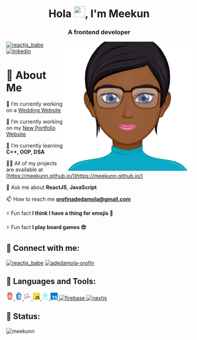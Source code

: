 <h1 align="center">Hola <img src="https://media.giphy.com/media/hvRJCLFzcasrR4ia7z/giphy.gif" width="30px" height="30px2" />, I'm Meekun</h1>
<h3 align="center">A frontend developer</h3>
<img align='right' alt='avatar' width='350' src='./Cartoonify.png'>

<p align="left"> 
  <a href="https://twitter.com/reactjs_babe" target="blank">
    <img src="https://img.shields.io/twitter/follow/reactjs_babe?logo=twitter&style=for-the-badge" alt="reactjs_babe" />
  </a>
  <a href="https://www.linkedin.com/in/adedamola-orofin/" target="blank">
    <img src="https://img.shields.io/badge/LinkedIn--_.svg?style=social&logo=linkedin" alt="linkedin" height='28px'  />
  </a>
</p>

# 🧐 About Me

🔭 I’m currently working on a [Wedding Website](https://github.com/Meekunn/weddingsite)

🔭 I’m currently working on my [New Portfolio Website](https://github.com/Meekunn/Portfolio_website2)

<!--🔭 I’m currently working with a team on [THS-Project](https://github.com/Meekunn/toweringheights-frontend) 🧠 -->

<!--🌱 I’m improving my skills on **ReactJS, NextJS, TypeScript, Vue.js**-->

🌱 I’m currently learning **C++, OOP, DSA**

👨‍💻 All of my projects are available at [https://meekunn.github.io/](https://meekunn.github.io/)

💬 Ask me about **ReactJS**, **JavaScript**

📫 How to reach me **orofinadedamola@gmail.com**

<!--💞️ I’m open to collaboration -->

⚡ Fun fact **I think I have a thing for emojis 👀**

⚡ Fun fact **I play board games 😎**

<!--🔥 Open-source contribution 🏹

🔥 Completed Hacktoberfest:

[![@meekunn's Holopin board](https://holopin.me/meekunn)](https://holopin.io/@meekunn) -->

## 🔗 Connect with me:

<p align="left">
<a href="https://twitter.com/reactjs_babe" target="blank"><img align="center" src="https://raw.githubusercontent.com/rahuldkjain/github-profile-readme-generator/master/src/images/icons/Social/twitter.svg" alt="reactjs_babe" height="20" width="30" /></a>
<a href="https://linkedin.com/in/adedamola-orofin" target="blank"><img align="center" src="https://raw.githubusercontent.com/rahuldkjain/github-profile-readme-generator/master/src/images/icons/Social/linked-in-alt.svg" alt="adedamola-orofin" height="20" width="30" /></a>
<!--<a href="https://stackoverflow.com/users/15853307" target="blank"><img align="center" src="https://raw.githubusercontent.com/rahuldkjain/github-profile-readme-generator/master/src/images/icons/Social/stack-overflow.svg" alt="15853307" height="20" width="30" /></a> -->
</p>

## 🧰 Languages and Tools:

<p align="left"> 
 <a href="https://www.w3.org/html/" target="_blank" rel="noreferrer"> 
    <img src="https://raw.githubusercontent.com/devicons/devicon/master/icons/html5/html5-original-wordmark.svg" alt="html5" width="20" height="20"/> 
  </a> 
  <a href="https://www.w3schools.com/css/" target="_blank" rel="noreferrer"> 
    <img src="https://raw.githubusercontent.com/devicons/devicon/master/icons/css3/css3-original-wordmark.svg" alt="css3" width="20" height="20"/>
  </a> 
  <a href="https://sass-lang.com" target="_blank" rel="noreferrer"> 
    <img src="https://raw.githubusercontent.com/devicons/devicon/master/icons/sass/sass-original.svg" alt="sass" width="20" height="20"/> 
  </a>
  <a href="https://developer.mozilla.org/en-US/docs/Web/JavaScript" target="_blank" rel="noreferrer"> 
    <img src="https://raw.githubusercontent.com/devicons/devicon/master/icons/javascript/javascript-original.svg" alt="javascript" width="20" height="20"/> 
  </a>
  <a href="https://reactjs.org/" target="_blank" rel="noreferrer"> 
    <img src="https://raw.githubusercontent.com/devicons/devicon/master/icons/react/react-original-wordmark.svg" alt="react" width="20" height="20"/> 
   </a> 
   <a href="https://www.typescriptlang.org/" target="_blank" rel="noreferrer"> 
      <img src="https://raw.githubusercontent.com/devicons/devicon/master/icons/typescript/typescript-original.svg" alt="typescript" width="20" height="20"/> 
   </a> 
  <a href="https://firebase.google.com/" target="_blank" rel="noreferrer"> 
    <img src="https://www.vectorlogo.zone/logos/firebase/firebase-icon.svg" alt="firebase" width="20" height="20"/>
  </a> 
  <a href="https://nextjs.org/" target="_blank" rel="noreferrer"> 
    <img src="https://cdn.worldvectorlogo.com/logos/nextjs-2.svg" alt="nextjs" width="20" height="20"/> 
   </a> 
   <!--  <a href="https://redux.js.org" target="_blank" rel="noreferrer"> 
    <img src="https://raw.githubusercontent.com/devicons/devicon/master/icons/redux/redux-original.svg" alt="redux" width="20" height="20"/> 
   </a> -->
 <!-- <a href="https://materializecss.com/" target="_blank" rel="noreferrer"> 
    <img src="https://raw.githubusercontent.com/prplx/svg-logos/5585531d45d294869c4eaab4d7cf2e9c167710a9/svg/materialize.svg" alt="materialize" width="20" height="20"/> -->
    </a> 
 </p>

## 🚀 Status:

<!--<p><img align="left" src="https://github-readme-stats.vercel.app/api/top-langs?username=meekunn&theme=vision-friendly-dark&show_icons=true&locale=en" alt="meekunn" /></p>
<p>&nbsp;<img align="center" src="https://github-readme-stats.vercel.app/api?username=meekunn&&theme=vision-friendly-dark&show_icons=true&locale=en" alt="meekunn" /></p> -->

<p><img align="center" src="https://github-readme-streak-stats.herokuapp.com/?user=meekunn&theme=dark&background=000000&stroke=ffffff&ring=0077b6&fire=0077b6&currStreakLabel=0077b6&sideNums=ffffff&sideLabels=ffffff&dates=ffffff&hide_border=true" alt="meekunn" /></p>
